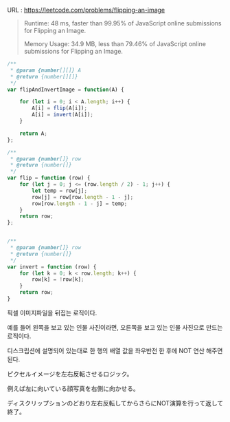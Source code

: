URL : https://leetcode.com/problems/flipping-an-image

> Runtime: 48 ms, faster than 99.95% of JavaScript online submissions for Flipping an Image.
>
> Memory Usage: 34.9 MB, less than 79.46% of JavaScript online submissions for Flipping an Image.

```javascript
/**
 * @param {number[][]} A
 * @return {number[][]}
 */
var flipAndInvertImage = function(A) {

    for (let i = 0; i < A.length; i++) {
        A[i] = flip(A[i]);
        A[i] = invert(A[i]);
    }

    return A;
};

/**
 * @param {number[]} row
 * @return {number[]}
 */
var flip = function (row) {
    for (let j = 0; j <= (row.length / 2) - 1; j++) {
        let temp = row[j];
        row[j] = row[row.length - 1 - j];
        row[row.length - 1 - j] = temp;
    }   
    return row;
};


/**
 * @param {number[]} row
 * @return {number[]}
 */
var invert = function (row) {
    for (let k = 0; k < row.length; k++) {
        row[k] = !row[k];
    }   
    return row;
}
```

픽셀 이미지파일을 뒤집는 로직이다. 

예를 들어 왼쪽을 보고 있는 인물 사진이라면, 오른쪽을 보고 있는 인물 사진으로 만드는 로직이다.

디스크립션에 설명되어 있는대로 한 행의 배열 값을 좌우반전 한 후에 NOT 연산 해주면 된다.



ピクセルイメージを左右反転させるロジック。

例えば左に向いている顔写真を右側に向かせる。

ディスクリップションのどおり左右反転してからさらにNOT演算を行って返して終了。